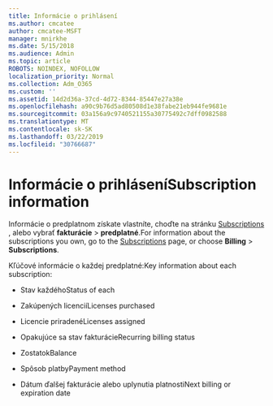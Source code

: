 ```yaml
---
title: Informácie o prihlásení
ms.author: cmcatee
author: cmcatee-MSFT
manager: mnirkhe
ms.date: 5/15/2018
ms.audience: Admin
ms.topic: article
ROBOTS: NOINDEX, NOFOLLOW
localization_priority: Normal
ms.collection: Adm_O365
ms.custom: ''
ms.assetid: 14d2d36a-37cd-4d72-8344-85447e27a38e
ms.openlocfilehash: a90c9b76d5ad80508d1e38fabe21eb944fe9681e
ms.sourcegitcommit: 03a156a9c9740521155a30775492c7dff0982588
ms.translationtype: MT
ms.contentlocale: sk-SK
ms.lasthandoff: 03/22/2019
ms.locfileid: "30766687"
---
```

# <a name="subscription-information"></a><span data-ttu-id="b2193-102">Informácie o prihlásení</span><span class="sxs-lookup"><span data-stu-id="b2193-102">Subscription information</span></span>

<span data-ttu-id="b2193-103">Informácie o predplatnom získate vlastníte, choďte na stránku [Subscriptions](https://go.microsoft.com/fwlink/p/?linkid=842054) , alebo vybrať **fakturácie** \> **predplatné**.</span><span class="sxs-lookup"><span data-stu-id="b2193-103">For information about the subscriptions you own, go to the [Subscriptions](https://go.microsoft.com/fwlink/p/?linkid=842054) page, or choose **Billing** \> **Subscriptions**.</span></span>
  
<span data-ttu-id="b2193-104">Kľúčové informácie o každej predplatné:</span><span class="sxs-lookup"><span data-stu-id="b2193-104">Key information about each subscription:</span></span>
  
- <span data-ttu-id="b2193-105">Stav každého</span><span class="sxs-lookup"><span data-stu-id="b2193-105">Status of each</span></span>
    
- <span data-ttu-id="b2193-106">Zakúpených licencií</span><span class="sxs-lookup"><span data-stu-id="b2193-106">Licenses purchased</span></span>
    
- <span data-ttu-id="b2193-107">Licencie priradené</span><span class="sxs-lookup"><span data-stu-id="b2193-107">Licenses assigned</span></span>
    
- <span data-ttu-id="b2193-108">Opakujúce sa stav fakturácie</span><span class="sxs-lookup"><span data-stu-id="b2193-108">Recurring billing status</span></span>
    
- <span data-ttu-id="b2193-109">Zostatok</span><span class="sxs-lookup"><span data-stu-id="b2193-109">Balance</span></span>
    
- <span data-ttu-id="b2193-110">Spôsob platby</span><span class="sxs-lookup"><span data-stu-id="b2193-110">Payment method</span></span>
    
- <span data-ttu-id="b2193-111">Dátum ďalšej fakturácie alebo uplynutia platnosti</span><span class="sxs-lookup"><span data-stu-id="b2193-111">Next billing or expiration date</span></span>
    

